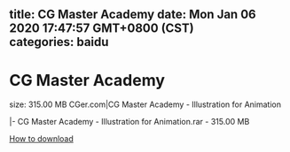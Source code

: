 
title: CG Master Academy
date: Mon Jan 06 2020 17:47:57 GMT+0800 (CST)    
categories: baidu
---

# CG Master Academy
size: 315.00 MB
 CGer.com|CG Master Academy - Illustration for Animation
 
|- CG Master Academy - Illustration for Animation.rar - 315.00 MB

[How to download](https://bpcam.bemobtrk.com/go/2ceec3aa-1ca2-46d6-b9ff-aaa5c184517c?jno=5038)